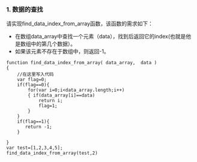 ### 1.  数据的查找  
请实现find_data_index_from_array函数，该函数的需求如下：  
-	在数组data_array中查找一个元素（data），找到后返回它的index(也就是他是数组中的第几个数据）。  
-	如果该元素不存在于数组中，则返回-1。  
```
function find_data_index_from_array( data_array,  data )
{
    //在这里写入代码
    var flag=0;
    if(flag==0){
        for(var i=0;i<data_array.length;i++)
        { if(data_array[i]==data)
            return i;
            flag=1;
        }
    }
    if(flag==1){
       return -1;
    }
    
}
var test=[1,2,3,4,5];
find_data_index_from_array(test,2)
```
